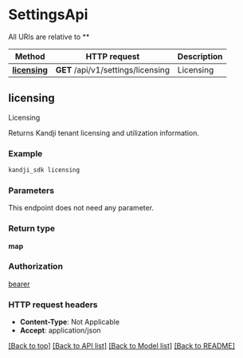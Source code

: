 # SettingsApi

All URIs are relative to **

Method | HTTP request | Description
------------- | ------------- | -------------
[**licensing**](SettingsApi.md#licensing) | **GET** /api/v1/settings/licensing | Licensing



## licensing

Licensing

Returns Kandji tenant licensing and utilization information.

### Example

```bash
kandji_sdk licensing
```

### Parameters

This endpoint does not need any parameter.

### Return type

**map**

### Authorization

[bearer](../README.md#bearer)

### HTTP request headers

- **Content-Type**: Not Applicable
- **Accept**: application/json

[[Back to top]](#) [[Back to API list]](../README.md#documentation-for-api-endpoints) [[Back to Model list]](../README.md#documentation-for-models) [[Back to README]](../README.md)

